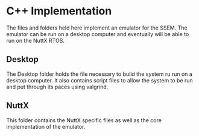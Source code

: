 # C++ Implementation

The files and folders held here implement an emulator for the SSEM.  The emulator can be run on a desktop computer and eventually will be able to run on the NuttX RTOS.

## Desktop

The Desktop folder holds the file necessary to build the system ru run on a desktop computer.  It also contains script files to allow the system to be run and put through its paces using valgrind.

## NuttX

This folder contains the NuttX specific files as well as the core implementation of the emulator.
